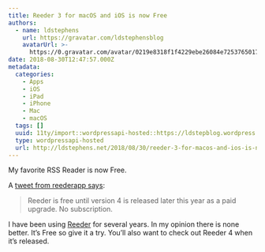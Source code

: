 ```yaml
---
title: Reeder 3 for macOS and iOS is now Free
authors:
  - name: ldstephens
    url: https://gravatar.com/ldstephensblog
    avatarUrl: >-
      https://0.gravatar.com/avatar/0219e8318f1f4229ebe26084e7253765017f43ca0c631be37dc6d0b8ad6e40a4?s=96&d=identicon&r=G
date: 2018-08-30T12:47:57.000Z
metadata:
  categories:
    - Apps
    - iOS
    - iPad
    - iPhone
    - Mac
    - macOS
  tags: []
  uuid: 11ty/import::wordpressapi-hosted::https://ldstepblog.wordpress.com/?p=1520
  type: wordpressapi-hosted
  url: http://ldstephens.net/2018/08/30/reeder-3-for-macos-and-ios-is-now-free/
---
```

My favorite RSS Reader is now Free.

A [tweet from reederapp says](https://twitter.com/reederapp/status/1034821640864129026):

> Reeder is free until version 4 is released later this year as a paid upgrade. No subscription.

I have been using [Reeder](http://reederapp.com/) for several years. In my opinion there is none better. It’s Free so give it a try. You’ll also want to check out Reeder 4 when it’s released.